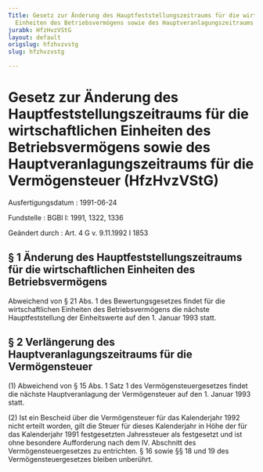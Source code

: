 ```yaml
---
Title: Gesetz zur Änderung des Hauptfeststellungszeitraums für die wirtschaftlichen
  Einheiten des Betriebsvermögens sowie des Hauptveranlagungszeitraums für die Vermögensteuer
jurabk: HfzHvzVStG
layout: default
origslug: hfzhvzvstg
slug: hfzhvzvstg

---
```


# Gesetz zur Änderung des Hauptfeststellungszeitraums für die wirtschaftlichen Einheiten des Betriebsvermögens sowie des Hauptveranlagungszeitraums für die Vermögensteuer (HfzHvzVStG)

Ausfertigungsdatum
:   1991-06-24

Fundstelle
:   BGBl I: 1991, 1322, 1336

Geändert durch
:   Art. 4 G v. 9.11.1992 I 1853


## § 1 Änderung des Hauptfeststellungszeitraums für die wirtschaftlichen Einheiten des Betriebsvermögens

Abweichend von § 21 Abs. 1 des Bewertungsgesetzes findet für die wirtschaftlichen Einheiten des Betriebsvermögens die nächste Hauptfeststellung der Einheitswerte auf den 1. Januar 1993 statt.


## § 2 Verlängerung des Hauptveranlagungszeitraums für die Vermögensteuer

(1) Abweichend von § 15 Abs. 1 Satz 1 des Vermögensteuergesetzes findet die nächste Hauptveranlagung der Vermögensteuer auf den 1. Januar 1993 statt.

(2) Ist ein Bescheid über die Vermögensteuer für das Kalenderjahr 1992 nicht erteilt worden, gilt die Steuer für dieses Kalenderjahr in Höhe der für das Kalenderjahr 1991 festgesetzten Jahressteuer als festgesetzt und ist ohne besondere Aufforderung nach dem IV. Abschnitt des Vermögensteuergesetzes zu entrichten. § 16 sowie §§ 18 und 19 des Vermögensteuergesetzes bleiben unberührt.

